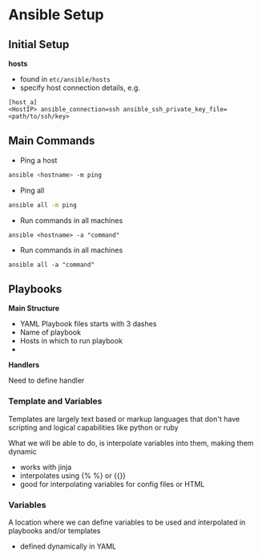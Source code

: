 # Ansible Setup

## Initial Setup


**hosts**

- found in ``etc/ansible/hosts``
- specify host connection details, e.g.

```
[host_a]
<HostIP> ansible_connection=ssh ansible_ssh_private_key_file=<path/to/ssh/key>
```

## Main Commands

- Ping a host
```bash
ansible <hostname> -m ping
```
- Ping all
```bash
ansible all -m ping
```

- Run commands in all machines
```
ansible <hostname> -a "command"
```


- Run commands in all machines
```
ansible all -a "command"
```

## Playbooks

**Main Structure**

- YAML Playbook files starts with 3 dashes
- Name of playbook
- Hosts in which to run playbook
- 

**Handlers**

Need to define handler


### Template and Variables

Templates are largely text based or markup languages that don't have scripting and logical capabilities like python or ruby

What we will be able to do, is interpolate variables into them, making them dynamic

- works with jinja
- interpolates using {% %} or {{}}
- good for interpolating variables for config files or HTML




### Variables

A location where we can define variables to be used and interpolated in playbooks and/or templates

- defined dynamically in YAML